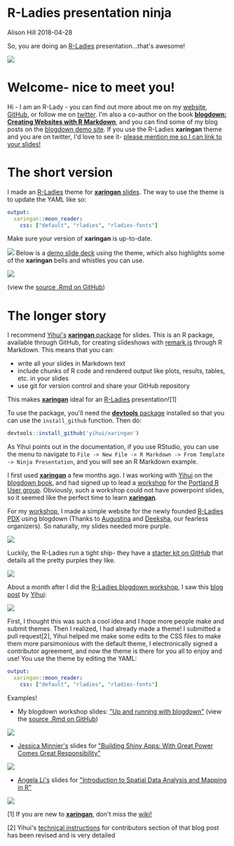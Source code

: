 R-Ladies presentation ninja
================
Alison Hill
2018-04-28

So, you are doing an [R-Ladies](https://rladies.org) presentation...that's awesome!

![](https://media.giphy.com/media/r9WS57qOqU1KU/giphy.gif)

Welcome- nice to meet you!
==========================

Hi - I am an R-Lady - you can find out more about me on my [website](https://alison.rbind.io), [GitHub](http://github.com/apreshill), or follow me on [twitter](http://twitter.com/apreshill). I'm also a co-author on the book [**blogdown: Creating Websites with R Markdown**](https://bookdown.org/yihui/blogdown/), and you can find some of my blog posts on the [blogdown demo site](https://blogdown-demo.rbind.io). If you use the R-Ladies **xaringan** theme and you are on twitter, I'd love to see it- [please mention me so I can link to your slides!](https://twitter.com/intent/tweet?user_id=3199856542)

The short version
=================

I made an [R-Ladies](https://rladies.org) theme for [**xaringan** slides](https://github.com/yihui/xaringan). The way to use the theme is to update the YAML like so:

``` yaml
output:
  xaringan::moon_reader:
    css: ["default", "rladies", "rladies-fonts"]
```

Make sure your version of **xaringan** is up-to-date.

![](./how_to_use_files/img/rladies-demo-slides.png) Below is a [demo slide deck](https://alison.rbind.io/slides/rladies-demo-slides.html#1) using the theme, which also highlights some of the **xaringan** bells and whistles you can use.

[![](how_to_use_files/figure-markdown_github/unnamed-chunk-1-1.png)](https://alison.rbind.io/slides/rladies-demo-slides.html#1)

(view the [source .Rmd on GitHub](https://github.com/rbind/apreshill/blob/master/static/slides/rladies-demo-slides.Rmd))

The longer story
================

I recommend [Yihui's](https://yihui.name) [**xaringan** package](https://github.com/yihui/xaringan) for slides. This is an R package, available through GitHub, for creating slideshows with [remark.js](https://remarkjs.com/) through R Markdown. This means that you can:

-   write all your slides in Markdown text
-   include chunks of R code and rendered output like plots, results, tables, etc. in your slides
-   use git for version control and share your GitHub repository

This makes [**xaringan**](https://github.com/yihui/xaringan) ideal for an [R-Ladies](https://rladies.org) presentation![1]

To use the package, you'll need the [**devtools** package](https://cran.r-project.org/web/packages/devtools/index.html) installed so that you can use the `install_github` function. Then do:

``` r
devtools::install_github('yihui/xaringan')
```

As Yihui points out in the documentation, if you use RStudio, you can use the menu to navigate to `File -> New File -> R Markdown -> From Template -> Ninja Presentation`, and you will see an R Markdown example.

I first used [**xaringan**](https://github.com/yihui/xaringan) a few months ago. I was working with [Yihui](https://yihui.name) on the [blogdown book](https://bookdown.org/yihui/blogdown/), and had signed up to lead a [workshop](https://alison.rbind.io/talk/blogdown-meetup/) for the [Portland R User group](https://www.meetup.com/portland-r-user-group/). Obviously, such a workshop could not have powerpoint slides, so it seemed like the perfect time to learn [**xaringan**](https://github.com/yihui/xaringan).

For my [workshop](https://alison.rbind.io/talk/blogdown-meetup/), I made a simple website for the newly founded [R-Ladies PDX](https://rladies-pdx.rbind.io) using blogdown (Thanks to [Augustina](https://twitter.com/mmmpork) and [Deeksha](https://twitter.com/deekshathati), our fearless organizers). So naturally, my slides needed more purple.

![](https://media.giphy.com/media/c4PW8gc5ee9NK/giphy.gif)

Luckily, the R-Ladies run a tight ship- they have a [starter kit on GitHub](https://github.com/rladies/starter-kit) that details all the pretty purples they like.

![](./how_to_use_files/img/rladies-palette.png)

About a month after I did the [R-Ladies blogdown workshop](https://alison.rbind.io/talk/blogdown-meetup/), I saw this [blog post](https://yihui.name/en/2017/10/xaringan-themes/) by [Yihui](https://yihui.name):

![](./how_to_use_files/img/yihui-xaringan-themes.png)

First, I thought this was such a cool idea and I hope more people make and submit themes. Then I realized, I had already made a theme! I submitted a pull request[2], Yihui helped me make some edits to the CSS files to make them more parsimonious with the default theme, I electronically signed a contributor agreement, and now the theme is there for you all to enjoy and use! You use the theme by editing the YAML:

``` yaml
output:
  xaringan::moon_reader:
    css: ["default", "rladies", "rladies-fonts"]
```

Examples!

-   My blogdown workshop slides: ["Up and running with blogdown"](http://127.0.0.1:4321/talk/blogdown-meetup/) (view the [source .Rmd on GitHub](https://github.com/rbind/apreshill/blob/master/static/slides/blogdown-workshop-slides.Rmd))

[![](how_to_use_files/figure-markdown_github/unnamed-chunk-3-1.png)](https://alison.rbind.io/slides/blogdown-workshop-slides.html#1)

-   [Jessica Minnier's](http://jessicaminnier.com) slides for ["Building Shiny Apps: With Great Power Comes Great Responsibility"](http://jminnier-talks.netlify.com/2018_02_shiny_csp/minnier_csp2018#1)

[![](how_to_use_files/figure-markdown_github/unnamed-chunk-4-1.png)](http://jminnier-talks.netlify.com/2018_02_shiny_csp/minnier_csp2018#1)

-   [Angela Li's](https://twitter.com/CivicAngela) slides for ["Introduction to Spatial Data Analysis and Mapping in R"](https://angela-li.github.io/slides/2018-04-26/rladies-spatial-data#1)

[![](how_to_use_files/figure-markdown_github/unnamed-chunk-5-1.png)](https://angela-li.github.io/slides/2018-04-26/rladies-spatial-data#1)

[1] If you are new to [**xaringan**](https://github.com/yihui/xaringan), don't miss the [wiki!](https://github.com/yihui/xaringan/wiki)

[2] Yihui's [technical instructions](https://yihui.name/en/2017/10/xaringan-themes/) for contributors section of that blog post has been revised and is very detailed
